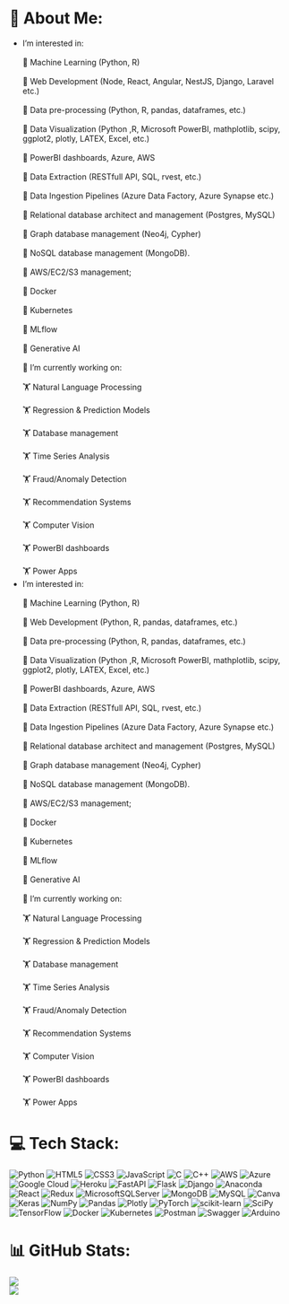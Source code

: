 # 💫 About Me:
- I’m interested in:<br><br>🔭 Machine Learning (Python, R)<br><br>🔭 Web Development (Node, React, Angular, NestJS, Django, Laravel etc.)<br><br>🔭 Data pre-processing (Python, R, pandas, dataframes, etc.)<br><br>🔭 Data Visualization (Python ,R, Microsoft PowerBI, mathplotlib, scipy, ggplot2, plotly, LATEX, Excel, etc.)<br><br>🔭 PowerBI dashboards, Azure, AWS<br><br>🔭 Data Extraction (RESTfull API, SQL, rvest, etc.)<br><br>🔭 Data Ingestion Pipelines (Azure Data Factory, Azure Synapse etc.)<br><br>🔭 Relational database architect and management (Postgres, MySQL)<br><br>🔭 Graph database management (Neo4j, Cypher)<br><br>🔭 NoSQL database management (MongoDB).<br><br>🔭 AWS/EC2/S3 management;<br><br>🔭 Docker<br><br>🔭 Kubernetes<br><br>🔭 MLflow<br><br>🔭 Generative AI<br><br> 🌱 I’m currently working on:<br><br>🏋️ Natural Language Processing<br><br>🏋️ Regression & Prediction Models<br><br>🏋️ Database management<br><br>🏋️ Time Series Analysis<br><br>🏋️ Fraud/Anomaly Detection<br><br>🏋️ Recommendation Systems<br><br>🏋️ Computer Vision<br><br>🏋️ PowerBI dashboards<br><br>🏋️ Power Apps
- I’m interested in:<br><br>🔭 Machine Learning (Python, R)<br><br>🔭 Web Development (Python, R, pandas, dataframes, etc.)<br><br>🔭 Data pre-processing (Python, R, pandas, dataframes, etc.)<br><br>🔭 Data Visualization (Python ,R, Microsoft PowerBI, mathplotlib, scipy, ggplot2, plotly, LATEX, Excel, etc.)<br><br>🔭 PowerBI dashboards, Azure, AWS<br><br>🔭 Data Extraction (RESTfull API, SQL, rvest, etc.)<br><br>🔭 Data Ingestion Pipelines (Azure Data Factory, Azure Synapse etc.)<br><br>🔭 Relational database architect and management (Postgres, MySQL)<br><br>🔭 Graph database management (Neo4j, Cypher)<br><br>🔭 NoSQL database management (MongoDB).<br><br>🔭 AWS/EC2/S3 management;<br><br>🔭 Docker<br><br>🔭 Kubernetes<br><br>🔭 MLflow<br><br>🔭 Generative AI<br><br> 🌱 I’m currently working on:<br><br>🏋️ Natural Language Processing<br><br>🏋️ Regression & Prediction Models<br><br>🏋️ Database management<br><br>🏋️ Time Series Analysis<br><br>🏋️ Fraud/Anomaly Detection<br><br>🏋️ Recommendation Systems<br><br>🏋️ Computer Vision<br><br>🏋️ PowerBI dashboards<br><br>🏋️ Power Apps


# 💻 Tech Stack:
![Python](https://img.shields.io/badge/python-3670A0?style=for-the-badge&logo=python&logoColor=ffdd54) ![HTML5](https://img.shields.io/badge/html5-%23E34F26.svg?style=for-the-badge&logo=html5&logoColor=white) ![CSS3](https://img.shields.io/badge/css3-%231572B6.svg?style=for-the-badge&logo=css3&logoColor=white) ![JavaScript](https://img.shields.io/badge/javascript-%23323330.svg?style=for-the-badge&logo=javascript&logoColor=%23F7DF1E) ![C](https://img.shields.io/badge/c-%2300599C.svg?style=for-the-badge&logo=c&logoColor=white) ![C++](https://img.shields.io/badge/c++-%2300599C.svg?style=for-the-badge&logo=c%2B%2B&logoColor=white) ![AWS](https://img.shields.io/badge/AWS-%23FF9900.svg?style=for-the-badge&logo=amazon-aws&logoColor=white) ![Azure](https://img.shields.io/badge/azure-%230072C6.svg?style=for-the-badge&logo=azure-devops&logoColor=white) ![Google Cloud](https://img.shields.io/badge/Google%20Cloud-%234285F4.svg?style=for-the-badge&logo=google-cloud&logoColor=white) ![Heroku](https://img.shields.io/badge/heroku-%23430098.svg?style=for-the-badge&logo=heroku&logoColor=white) ![FastAPI](https://img.shields.io/badge/FastAPI-005571?style=for-the-badge&logo=fastapi) ![Flask](https://img.shields.io/badge/flask-%23000.svg?style=for-the-badge&logo=flask&logoColor=white) ![Django](https://img.shields.io/badge/django-%23092E20.svg?style=for-the-badge&logo=django&logoColor=white) ![Anaconda](https://img.shields.io/badge/Anaconda-%2344A833.svg?style=for-the-badge&logo=anaconda&logoColor=white) ![React](https://img.shields.io/badge/react-%2320232a.svg?style=for-the-badge&logo=react&logoColor=%2361DAFB) ![Redux](https://img.shields.io/badge/redux-%23593d88.svg?style=for-the-badge&logo=redux&logoColor=white) ![MicrosoftSQLServer](https://img.shields.io/badge/Microsoft%20SQL%20Sever-CC2927?style=for-the-badge&logo=microsoft%20sql%20server&logoColor=white) ![MongoDB](https://img.shields.io/badge/MongoDB-%234ea94b.svg?style=for-the-badge&logo=mongodb&logoColor=white) ![MySQL](https://img.shields.io/badge/mysql-%2300f.svg?style=for-the-badge&logo=mysql&logoColor=white) ![Canva](https://img.shields.io/badge/Canva-%2300C4CC.svg?style=for-the-badge&logo=Canva&logoColor=white) ![Keras](https://img.shields.io/badge/Keras-%23D00000.svg?style=for-the-badge&logo=Keras&logoColor=white) ![NumPy](https://img.shields.io/badge/numpy-%23013243.svg?style=for-the-badge&logo=numpy&logoColor=white) ![Pandas](https://img.shields.io/badge/pandas-%23150458.svg?style=for-the-badge&logo=pandas&logoColor=white) ![Plotly](https://img.shields.io/badge/Plotly-%233F4F75.svg?style=for-the-badge&logo=plotly&logoColor=white) ![PyTorch](https://img.shields.io/badge/PyTorch-%23EE4C2C.svg?style=for-the-badge&logo=PyTorch&logoColor=white) ![scikit-learn](https://img.shields.io/badge/scikit--learn-%23F7931E.svg?style=for-the-badge&logo=scikit-learn&logoColor=white) ![SciPy](https://img.shields.io/badge/SciPy-%230C55A5.svg?style=for-the-badge&logo=scipy&logoColor=%white) ![TensorFlow](https://img.shields.io/badge/TensorFlow-%23FF6F00.svg?style=for-the-badge&logo=TensorFlow&logoColor=white) ![Docker](https://img.shields.io/badge/docker-%230db7ed.svg?style=for-the-badge&logo=docker&logoColor=white) ![Kubernetes](https://img.shields.io/badge/kubernetes-%23326ce5.svg?style=for-the-badge&logo=kubernetes&logoColor=white) ![Postman](https://img.shields.io/badge/Postman-FF6C37?style=for-the-badge&logo=postman&logoColor=white) ![Swagger](https://img.shields.io/badge/-Swagger-%23Clojure?style=for-the-badge&logo=swagger&logoColor=white) ![Arduino](https://img.shields.io/badge/-Arduino-00979D?style=for-the-badge&logo=Arduino&logoColor=white)
# 📊 GitHub Stats:
![](https://github-readme-stats.vercel.app/api?username=ArshaanNazir&theme=radical&hide_border=false&include_all_commits=false&count_private=true)<br/>
![](https://github-readme-streak-stats.herokuapp.com/?user=ArshaanNazir&theme=radical&hide_border=false)

